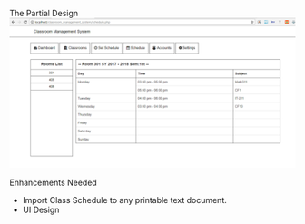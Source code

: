 The Partial Design
![](partial_design.png)

Enhancements Needed 
- Import Class Schedule to any printable text document.
- UI Design

